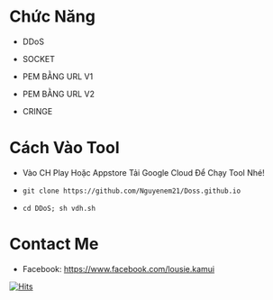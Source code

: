 # Chức Năng 

* DDoS

* SOCKET
* PEM BẰNG URL V1
* PEM BẰNG URL V2
* CRINGE

# Cách Vào Tool

* Vào CH Play Hoặc Appstore Tải Google Cloud Để Chạy Tool Nhé!

* ```git clone https://github.com/Nguyenem21/Doss.github.io```
* ```cd DDoS; sh vdh.sh```

# Contact Me 

* Facebook: https://www.facebook.com/lousie.kamui

[![Hits](https://hits.seeyoufarm.com/api/count/incr/badge.svg?url=https://github.com/viduchung/DDoShit-counter&count_bg=%230BD4FF&title_bg=%23525050&icon=github.svg&icon_color=%23000000&title=Views&edge_flat=true)](https://hits.seeyoufarm.com)




